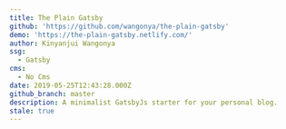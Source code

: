 ```yaml
---
title: The Plain Gatsby
github: 'https://github.com/wangonya/the-plain-gatsby'
demo: 'https://the-plain-gatsby.netlify.com/'
author: Kinyanjui Wangonya
ssg:
  - Gatsby
cms:
  - No Cms
date: 2019-05-25T12:43:28.000Z
github_branch: master
description: A minimalist GatsbyJs starter for your personal blog.
stale: true
---
```

